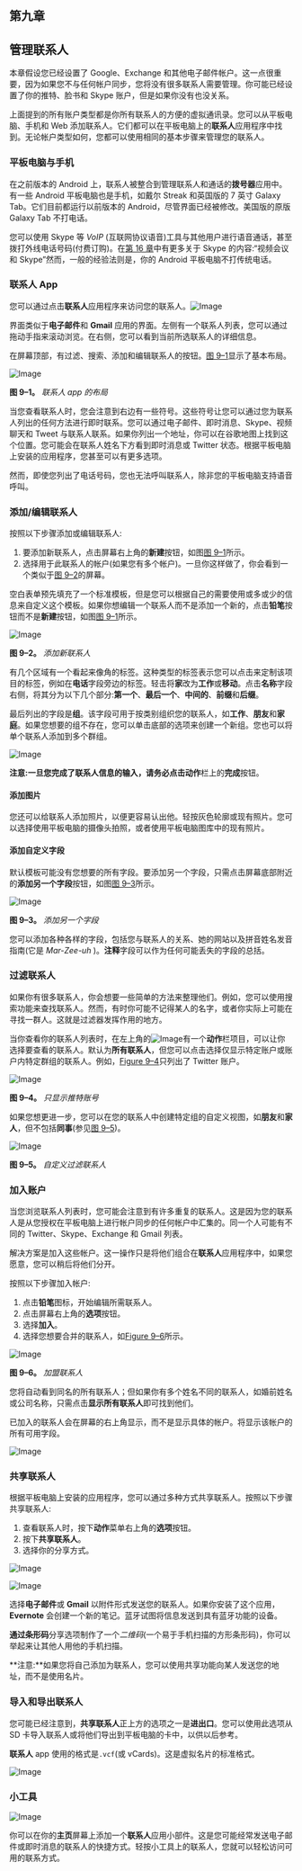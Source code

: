 ## 第九章

## **管理联系人**

本章假设您已经设置了 Google、Exchange 和其他电子邮件帐户。这一点很重要，因为如果您不与任何帐户同步，您将没有很多联系人需要管理。你可能已经设置了你的推特、脸书和 Skype 账户，但是如果你没有也没关系。

上面提到的所有账户类型都是你所有联系人的方便的虚拟通讯录。您可以从平板电脑、手机和 Web 添加联系人。它们都可以在平板电脑上的**联系人**应用程序中找到。无论帐户类型如何，您都可以使用相同的基本步骤来管理您的联系人。

### 平板电脑与手机

在之前版本的 Android 上，联系人被整合到管理联系人和通话的**拨号器**应用中。有一些 Android 平板电脑也是手机，如戴尔 Streak 和英国版的 7 英寸 Galaxy Tab。它们目前都运行以前版本的 Android，尽管界面已经被修改。美国版的原版 Galaxy Tab 不打电话。

您可以使用 Skype 等 *VoIP* (互联网协议语音)工具与其他用户进行语音通话，甚至拨打外线电话号码(付费订购)。在[第 16 章](16.html#ch16)中有更多关于 Skype 的内容:“视频会议和 Skype”然而，一般的经验法则是，你的 Android 平板电脑不打传统电话。

### 联系人 App

您可以通过点击**联系人**应用程序来访问您的联系人。![Image](images/U0901.jpg)

界面类似于**电子邮件**和 **Gmail** 应用的界面。左侧有一个联系人列表，您可以通过拖动手指来滚动浏览。在右侧，您可以看到当前所选联系人的详细信息。

在屏幕顶部，有过滤、搜索、添加和编辑联系人的按钮。[图 9–1](#fig_9_1)显示了基本布局。

![Image](images/0901.jpg)

**图 9–1。** *联系人 app 的布局*

当您查看联系人时，您会注意到右边有一些符号。这些符号让您可以通过您为联系人列出的任何方法进行即时联系。您可以通过电子邮件、即时消息、Skype、视频聊天和 Tweet 与联系人联系。如果你列出一个地址，你可以在谷歌地图上找到这个位置。您可能会在联系人姓名下方看到即时消息或 Twitter 状态。根据平板电脑上安装的应用程序，您甚至可以有更多选项。

然而，即使您列出了电话号码，您也无法呼叫联系人，除非您的平板电脑支持语音呼叫。

### 添加/编辑联系人

按照以下步骤添加或编辑联系人:

1.  要添加新联系人，点击屏幕右上角的**新建**按钮，如图[图 9–1](#fig_9_1)所示。
2.  选择用于此联系人的帐户(如果您有多个帐户)。一旦你这样做了，你会看到一个类似于[图 9–2](#fig_9_2)的屏幕。

空白表单预先填充了一个标准模板，但是您可以根据自己的需要使用或多或少的信息来自定义这个模板。如果你想编辑一个联系人而不是添加一个新的，点击**铅笔**按钮而不是**新建**按钮，如图[图 9–1](#fig_9_1)所示。

![Image](images/0902.jpg)

**图 9–2。** *添加新联系人*

有几个区域有一个看起来像角的标签。这种类型的标签表示您可以点击来定制该项目的标签，例如在**电话**字段旁边的标签。轻击将**家**改为**工作**或**移动**。点击**名称**字段右侧，将其分为以下几个部分:**第一个**、**最后一个**、**中间的**、**前缀**和**后缀**。

最后列出的字段是**组**。该字段可用于按类别组织您的联系人，如**工作**、**朋友**和**家庭**。如果您想要的组不存在，您可以单击底部的选项来创建一个新组。您也可以将单个联系人添加到多个群组。

![Image](images/U0902.jpg)

**注意:**一旦您完成了联系人信息的输入，请务必点击**动作**栏上的**完成**按钮。

#### 添加图片

您还可以给联系人添加照片，以便更容易认出他。轻按灰色轮廓或现有照片。您可以选择使用平板电脑的摄像头拍照，或者使用平板电脑图库中的现有照片。

#### 添加自定义字段

默认模板可能没有您想要的所有字段。要添加另一个字段，只需点击屏幕底部附近的**添加另一个字段**按钮，如图[图 9–3](#fig_9_3)所示。

![Image](images/0903.jpg)

**图 9–3。** *添加另一个字段*

您可以添加各种各样的字段，包括您与联系人的关系、她的网站以及拼音姓名发音指南(它是 *Mar-Zee-uh* )。**注释**字段可以作为任何可能丢失的字段的总括。

### 过滤联系人

如果你有很多联系人，你会想要一些简单的方法来整理他们。例如，您可以使用搜索功能来查找联系人。然而，有时你可能不记得某人的名字，或者你实际上可能在寻找一群人。这就是过滤器发挥作用的地方。

当你查看你的联系人列表时，在左上角的![Image](images/U0902a.jpg)有一个**动作**栏项目，可以让你选择要查看的联系人。默认为**所有联系人**，但您可以点击选择仅显示特定账户或账户内特定群组的联系人。例如，[Figure 9–4](#fig_9_4)只列出了 Twitter 账户。

![Image](images/0904.jpg)

**图 9–4。** *只显示推特账号*

如果您想更进一步，您可以在您的联系人中创建特定组的自定义视图，如**朋友**和**家人**，但不包括**同事**(参见[图 9–5](#fig_9_5))。

![Image](images/0905.jpg)

**图 9–5。** *自定义过滤联系人*

### 加入账户

当您浏览联系人列表时，您可能会注意到有许多重复的联系人。这是因为您的联系人是从您授权在平板电脑上进行帐户同步的任何帐户中汇集的。同一个人可能有不同的 Twitter、Skype、Exchange 和 Gmail 列表。

解决方案是加入这些帐户。这一操作只是将他们组合在**联系人**应用程序中，如果您愿意，您可以稍后将他们分开。

按照以下步骤加入帐户:

1.  点击**铅笔**图标，开始编辑所需联系人。
2.  点击屏幕右上角的**选项**按钮。
3.  选择**加入**。
4.  选择您想要合并的联系人，如[Figure 9–6](#fig_9_6)所示。

![Image](images/0906.jpg)

**图 9–6。** *加盟联系人*

您将自动看到同名的所有联系人；但如果你有多个姓名不同的联系人，如婚前姓名或公司名称，只需点击**显示所有联系人**即可找到他们。

已加入的联系人会在屏幕的右上角显示，而不是显示具体的帐户。将显示该帐户的所有可用字段。

![Image](images/U0903.jpg)

### 共享联系人

根据平板电脑上安装的应用程序，您可以通过多种方式共享联系人。按照以下步骤共享联系人:

1.  查看联系人时，按下**动作**菜单右上角的**选项**按钮。
2.  按下**共享联系人**。
3.  选择你的分享方式。

![Image](images/U0904.jpg)

![Image](images/U0905.jpg)

选择**电子邮件**或 **Gmail** 以附件形式发送您的联系人。如果你安装了这个应用， **Evernote** 会创建一个新的笔记。蓝牙试图将信息发送到具有蓝牙功能的设备。

**通过条形码**分享选项制作了一个*二维码*(一个易于手机扫描的方形条形码)，你可以举起来让其他人用他的手机扫描。

**注意:**如果您将自己添加为联系人，您可以使用共享功能向某人发送您的地址，而不是使用名片。

### 导入和导出联系人

您可能已经注意到，**共享联系人**正上方的选项之一是**进出口**。您可以使用此选项从 SD 卡导入联系人或将他们导出到平板电脑的卡中，以供以后参考。

**联系人** app 使用的格式是`.vcf`(或 vCards)。这是虚拟名片的标准格式。

![Image](images/U0906.jpg)

### 小工具

![Image](images/U0907.jpg)

你可以在你的**主页**屏幕上添加一个**联系人**应用小部件。这是您可能经常发送电子邮件或即时消息的联系人的快捷方式。轻按小工具上的联系人，您就可以轻松访问可用的联系方式。